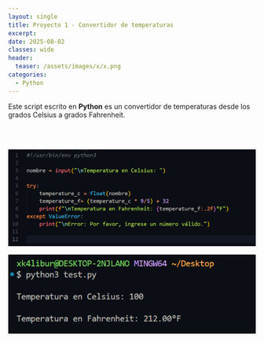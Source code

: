 ```yaml
---
layout: single
title: Proyecto 1 - Convertidor de temperaturas
excerpt: 
date: 2025-08-02
classes: wide
header:
  teaser: /assets/images/x/x.png
categories:
  - Python
---
```


Este script escrito en **Python** es un convertidor de temperaturas desde los grados Celsius a grados Fahrenheit.

<br>
<br>
<p align="center">
<img src="/assets/images/python/10.png">
</p>


<p align="center">
<img src="/assets/images/python/11.png">
</p>
